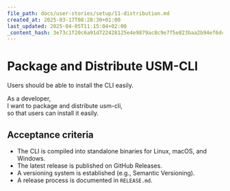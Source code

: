 ```yaml
---
file_path: docs/user-stories/setup/11-distribution.md
created_at: 2025-03-17T08:28:30+01:00
last_updated: 2025-04-05T11:15:04+02:00
_content_hash: 3e73c1f20c6a91d722428125e4e9879ac8c9e7f5e823baa2b94ef6dc03610be3
---
```


# Package and Distribute USM-CLI
Users should be able to install the CLI easily.

As a developer,  
I want to package and distribute usm-cli,  
so that users can install it easily.

## Acceptance criteria

- The CLI is compiled into standalone binaries for Linux, macOS, and Windows.
- The latest release is published on GitHub Releases.
- A versioning system is established (e.g., Semantic Versioning).
- A release process is documented in `RELEASE.md`.
